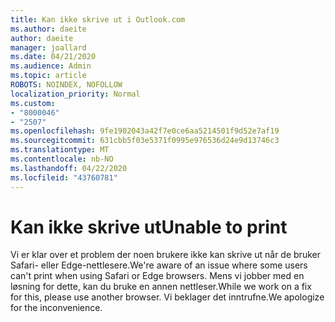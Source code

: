 ```yaml
---
title: Kan ikke skrive ut i Outlook.com
ms.author: daeite
author: daeite
manager: joallard
ms.date: 04/21/2020
ms.audience: Admin
ms.topic: article
ROBOTS: NOINDEX, NOFOLLOW
localization_priority: Normal
ms.custom:
- "8000046"
- "2507"
ms.openlocfilehash: 9fe1902043a42f7e0ce6aa5214501f9d52e7af19
ms.sourcegitcommit: 631cbb5f03e5371f0995e976536d24e9d13746c3
ms.translationtype: MT
ms.contentlocale: nb-NO
ms.lasthandoff: 04/22/2020
ms.locfileid: "43760781"
---
```

# <a name="unable-to-print"></a><span data-ttu-id="284c1-102">Kan ikke skrive ut</span><span class="sxs-lookup"><span data-stu-id="284c1-102">Unable to print</span></span>

<span data-ttu-id="284c1-103">Vi er klar over et problem der noen brukere ikke kan skrive ut når de bruker Safari- eller Edge-nettlesere.</span><span class="sxs-lookup"><span data-stu-id="284c1-103">We're aware of an issue where some users can't print when using Safari or Edge browsers.</span></span> <span data-ttu-id="284c1-104">Mens vi jobber med en løsning for dette, kan du bruke en annen nettleser.</span><span class="sxs-lookup"><span data-stu-id="284c1-104">While we work on a fix for this, please use another browser.</span></span> <span data-ttu-id="284c1-105">Vi beklager det inntrufne.</span><span class="sxs-lookup"><span data-stu-id="284c1-105">We apologize for the inconvenience.</span></span>